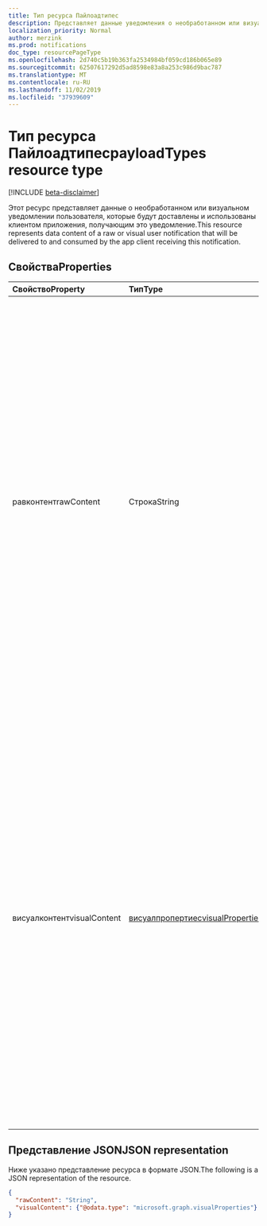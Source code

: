 ```yaml
---
title: Тип ресурса Пайлоадтипес
description: Представляет данные уведомления о необработанном или визуальном пользователе, которое будет доставлено клиенту приложения, получающим это уведомление, и использоваться им.
localization_priority: Normal
author: merzink
ms.prod: notifications
doc_type: resourcePageType
ms.openlocfilehash: 2d740c5b19b363fa2534984bf059cd186b065e89
ms.sourcegitcommit: 62507617292d5ad8598e83a8a253c986d9bac787
ms.translationtype: MT
ms.contentlocale: ru-RU
ms.lasthandoff: 11/02/2019
ms.locfileid: "37939609"
---
```

# <a name="payloadtypes-resource-type"></a><span data-ttu-id="bf539-103">Тип ресурса Пайлоадтипес</span><span class="sxs-lookup"><span data-stu-id="bf539-103">payloadTypes resource type</span></span>

[!INCLUDE [beta-disclaimer](../../includes/beta-disclaimer.md)]

<span data-ttu-id="bf539-104">Этот ресурс представляет данные о необработанном или визуальном уведомлении пользователя, которые будут доставлены и использованы клиентом приложения, получающим это уведомление.</span><span class="sxs-lookup"><span data-stu-id="bf539-104">This resource represents data content of a raw or visual user notification that will be delivered to and consumed by the app client receiving this notification.</span></span>

## <a name="properties"></a><span data-ttu-id="bf539-105">Свойства</span><span class="sxs-lookup"><span data-stu-id="bf539-105">Properties</span></span>

| <span data-ttu-id="bf539-106">Свойство</span><span class="sxs-lookup"><span data-stu-id="bf539-106">Property</span></span>     | <span data-ttu-id="bf539-107">Тип</span><span class="sxs-lookup"><span data-stu-id="bf539-107">Type</span></span>        | <span data-ttu-id="bf539-108">Описание</span><span class="sxs-lookup"><span data-stu-id="bf539-108">Description</span></span> |
|:-------------|:------------|:------------|
|<span data-ttu-id="bf539-109">равконтент</span><span class="sxs-lookup"><span data-stu-id="bf539-109">rawContent</span></span>|<span data-ttu-id="bf539-110">Строка</span><span class="sxs-lookup"><span data-stu-id="bf539-110">String</span></span>|<span data-ttu-id="bf539-111">Контент уведомления необработанного пользователя, который будет доставляться и потребляться клиентом приложения на всех поддерживаемых платформах (Windows, iOS, Android или The-Push), получающих это уведомление.</span><span class="sxs-lookup"><span data-stu-id="bf539-111">The notification content of a raw user notification that will be delivered to and consumed by the app client on all supported platforms (Windows, iOS, Android or WebPush) receiving this notification.</span></span> <span data-ttu-id="bf539-112">По крайней мере один из полезных данных. Равконтент или полезная нагрузка. Висуалконтент должен быть допустимым для запроса на уведомление POST.</span><span class="sxs-lookup"><span data-stu-id="bf539-112">At least one of Payload.RawContent or Payload.VisualContent needs to be valid for a POST Notification request.</span></span>|
|<span data-ttu-id="bf539-113">висуалконтент</span><span class="sxs-lookup"><span data-stu-id="bf539-113">visualContent</span></span>|[<span data-ttu-id="bf539-114">висуалпропертиес</span><span class="sxs-lookup"><span data-stu-id="bf539-114">visualProperties</span></span>](visualproperties.md)|<span data-ttu-id="bf539-115">Визуальное содержимое уведомления визуального пользователя, которое будет использоваться платформой уведомлений на каждой поддерживаемой платформе (только для Windows, iOS и Android) и визуализирована для пользователя.</span><span class="sxs-lookup"><span data-stu-id="bf539-115">The visual content of a visual user notification, which will be consumed by the notification platform on each supported platform (Windows, iOS and Android only) and rendered for the user.</span></span> <span data-ttu-id="bf539-116">По крайней мере один из полезных данных. Равконтент или полезная нагрузка. Висуалконтент должен быть допустимым для запроса на уведомление POST.</span><span class="sxs-lookup"><span data-stu-id="bf539-116">At least one of Payload.RawContent or Payload.VisualContent needs to be valid for a POST Notification request.</span></span>|


## <a name="json-representation"></a><span data-ttu-id="bf539-117">Представление JSON</span><span class="sxs-lookup"><span data-stu-id="bf539-117">JSON representation</span></span>

<span data-ttu-id="bf539-118">Ниже указано представление ресурса в формате JSON.</span><span class="sxs-lookup"><span data-stu-id="bf539-118">The following is a JSON representation of the resource.</span></span>

<!-- {
  "blockType": "resource",
  "optionalProperties": [

  ],
  "@odata.type": "microsoft.graph.payloadTypes",
  "baseType": null
}-->

```json
{
  "rawContent": "String",
  "visualContent": {"@odata.type": "microsoft.graph.visualProperties"}
}
```

<!-- uuid: 16cd6b66-4b1a-43a1-adaf-3a886856ed98
2019-02-04 14:57:30 UTC -->
<!-- {
  "type": "#page.annotation",
  "description": "payloadTypes resource",
  "keywords": "",
  "section": "documentation",
  "tocPath": ""
}-->